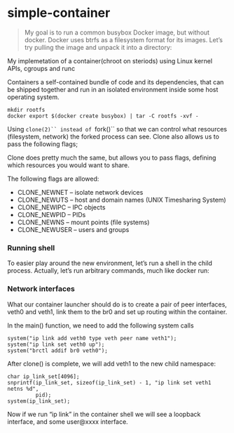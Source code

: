 # simple-container

> My goal is to run a common busybox Docker image, but without docker. Docker uses btrfs as a filesystem format for its images. Let’s try pulling the image and unpack it into a directory:


My implemetation of a container(chroot on steriods) using Linux kernel APIs, cgroups and runc

Containers a self-contained bundle of code and its dependencies, that can be shipped together and run in an isolated environment inside some host operating system.


```
mkdir rootfs
docker export $(docker create busybox) | tar -C rootfs -xvf -
```

Using ```clone(2)`` instead of ```fork()`` so that we can control what resources (filesystem, network) the forked process can see. Clone also allows us to pass the following flags;

Clone does pretty much the same, but allows you to pass flags, defining which resources you would want to share.

The following flags are allowed:

- CLONE_NEWNET – isolate network devices
- CLONE_NEWUTS – host and domain names (UNIX Timesharing System)
- CLONE_NEWIPC – IPC objects
- CLONE_NEWPID – PIDs
- CLONE_NEWNS – mount points (file systems)
- CLONE_NEWUSER – users and groups

### Running shell
To easier play around the new environment, let’s run a shell in the child process. Actually, let’s run arbitrary commands, much like docker run:

### Network interfaces

What our container launcher should do is to create a pair of peer interfaces, veth0 and veth1, link them to the br0 and set up routing within the container.

In the main() function, we need to add the following system calls
```
system("ip link add veth0 type veth peer name veth1");
system("ip link set veth0 up");
system("brctl addif br0 veth0");
```
After clone() is complete, we will add veth1 to the new child namespace:
```
char ip_link_set[4096];
snprintf(ip_link_set, sizeof(ip_link_set) - 1, "ip link set veth1 netns %d",
         pid);
system(ip_link_set);
```
Now if we run “ip link” in the container shell we will see a loopback interface, and some user@xxxx interface.
